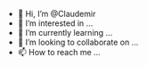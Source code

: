- 👋 Hi, I’m @Claudemir
- 👀 I’m interested in ...
- 🌱 I’m currently learning ...
- 💞️ I’m looking to collaborate on ...
- 📫 How to reach me ...

<!---
🎓 Estudante de Jogos Digitais apaixonado por programação e imerso no emocionante universo da tecnologia. Atualmente, estou explorando o desenvolvimento web, aprimorando minhas habilidades em HTML, CSS e programação em Python.

🚀 Minha jornada inclui experiências diversas, desde a atuação como vendedor até a bem-sucedida gestão de dois negócios próprios. Essas vivências proporcionaram-me habilidades excepcionais em multitarefa, negociação, atendimento ao cliente e gerenciamento de arquivos.

🤝 Movido por desafios, destaco-me na colaboração em equipe para atingir metas. Possuo habilidades sólidas em comunicação, resolução de problemas e gestão de tempo, contribuindo efetivamente para projetos conjuntos.

🌱 Estou sempre aberto a aprender e crescer profissionalmente, acreditando que a constante evolução é essencial. Com minha combinação única de habilidades, experiência e ética de trabalho, estou confiante de que posso agregar valor à equipe, contribuindo para o sucesso da empresa.

Vamos criar algo incrível juntos! 🚀✨
--->
